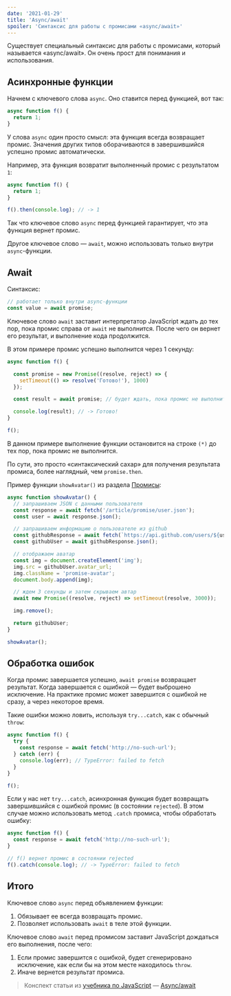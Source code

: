 ```yaml
---
date: '2021-01-29'
title: 'Async/await'
spoiler: 'Синтаксис для работы с промисами «async/await»'
---
```


Существует специальный синтаксис для работы с промисами, который называется «async/await». Он очень прост для понимания
и использования.

## Асинхронные функции

Начнем с ключевого слова `async`. Оно ставится перед функцией, вот так:

```jsx
async function f() {
  return 1;
}
```

У слова `async` один просто смысл: эта функция всегда возвращает промис. Значения других типов оборачиваются в
завершившийся успешно промис автоматически.

Например, эта функция возвратит выполненный промис с результатом `1`:

```jsx
async function f() {
  return 1;
}

f().then(console.log); // -> 1
```

Так что ключевое слово `async` перед функцией гарантирует, что эта функция вернет промис.

Другое ключевое слово — `await`, можно использовать только внутри `async`-функции.

## Await

Синтаксис:

```jsx
// работает только внутри async-функции
const value = await promise;
```

Ключевое слово `await` заставит интерпретатор JavaScript ждать до тех пор, пока промис справа от `await` не выполнится.
После чего он вернет его результат, и выполнение кода продолжится.

В этом примере промис успешно выполнится через 1 секунду:

```jsx
async function f() {

  const promise = new Promise((resolve, reject) => {
    setTimeout(() => resolve('Готово!'), 1000)
  });

  const result = await promise; // будет ждать, пока промис не выполнится (*)

  console.log(result); // -> Готово!
}

f();
```

В данном примере выполнение функции остановится на строке `(*)` до тех пор, пока промис не выполнится.

По сути, это просто «синтаксический сахар» для получения результата промиса, более наглядный, чем `promise.then`.

Пример функции `showAvatar()` из раздела [Промисы](/promises):

```jsx
async function showAvatar() {
  // запрашиваем JSON с данными пользователя
  const response = await fetch('/article/promise/user.json');
  const user = await response.json();

  // запрашиваем информацию о пользователе из github
  const githubResponse = await fetch(`https://api.github.com/users/${user.name}`);
  const githubUser = await githubResponse.json();

  // отображаем аватар
  const img = document.createElement('img');
  img.src = githubUser.avatar_url;
  img.className = 'promise-avatar';
  document.body.append(img);

  // ждем 3 секунды и затем скрываем автар
  await new Promise((resolve, reject) => setTimeout(resolve, 3000));

  img.remove();

  return githubUser;
}

showAvatar();
```

## Обработка ошибок

Когда промис завершается успешно, `await promise` возвращает результат. Когда завершается с ошибкой — будет выброшено
исключение. На практике промис может завершится с ошибкой не сразу, а через некоторое время.

Такие ошибки можно ловить, используя `try...catch`, как с обычный `throw`:

```jsx
async function f() {
  try {
    const response = await fetch('http://no-such-url');
  } catch (err) {
    console.log(err); // TypeError: failed to fetch
  }
}

f();
```

Если у нас нет `try...catch`, асинхронная функция будет возвращать завершившийся с ошибкой промис (в
состоянии `rejected`). В этом случае можно использовать метод `.catch` промиса, чтобы обработать ошибку:

```jsx
async function f() {
  const response = await fetch('http://no-such-url');
}

// f() вернет промис в состоянии rejected
f().catch(console.log); // -> TypeError: failed to fetch
```

## Итого

Ключевое слово `async` перед объявлением функции:

1. Обязывает ее всегда возвращать промис.
2. Позволяет использовать `await` в теле этой функции.

Ключевое слово `await` перед промисом заставит JavaScript дождаться его выполнения, после чего:

1. Если промис завершится с ошибкой, будет сгенерировано исключение, как если бы на этом месте находилось `throw`.
2. Иначе вернется результат промиса.

> Конспект статьи из [учебника по JavaScript](https://learn.javascript.ru/) — [Async/await](https://learn.javascript.ru/async-await)
